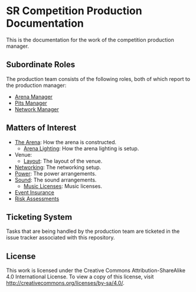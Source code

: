 # SR Competition Production Documentation

This is the documentation for the work of the competition production
manager.

## Subordinate Roles

The production team consists of the following roles, both of which
report to the production manager:

 * [Arena Manager](roles/arena-manager)
 * [Pits Manager](roles/pits-manager)
 * [Network Manager](roles/network-manager)

## Matters of Interest

 * [The Arena](arena/index): How the arena is constructed.
   * [Arena Lighting](arena/lighting): How the arena lighting is setup.
 * Venue:
    * [Layout](venue/layout): The layout of the venue.
 * [Networking](network): The networking setup.
 * [Power](power): The power arrangements.
 * [Sound](sound): The sound arrangements.
    * [Music Licenses](sound/licenses): Music licenses.
 * [Event Insurance](insurance) 
 * [Risk Assessments](risk-assessments)

## Ticketing System

Tasks that are being handled by the production team are ticketed in
the issue tracker associated with this repository.

## License

This work is licensed under the Creative Commons
Attribution-ShareAlike 4.0 International License. To view a copy of
this license, visit http://creativecommons.org/licenses/by-sa/4.0/.
